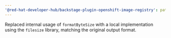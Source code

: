 ```yaml
---
'@red-hat-developer-hub/backstage-plugin-openshift-image-registry': patch
---
```


Replaced internal usage of `formatByteSize` with a local implementation using the `filesize` library, matching the original output format.

